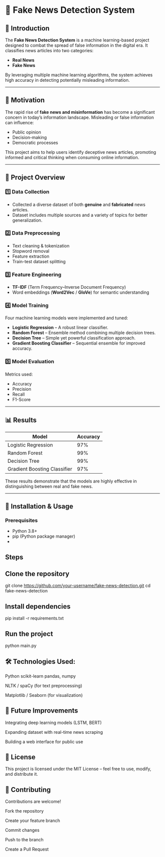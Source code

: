 # 📰 Fake News Detection System

## 📌 Introduction
The **Fake News Detection System** is a machine learning-based project designed to combat the spread of false information in the digital era. It classifies news articles into two categories:
- **Real News**
- **Fake News**

By leveraging multiple machine learning algorithms, the system achieves high accuracy in detecting potentially misleading information.

---

## 🎯 Motivation
The rapid rise of **fake news and misinformation** has become a significant concern in today’s information landscape. Misleading or false information can influence:
- Public opinion
- Decision-making
- Democratic processes

This project aims to help users identify deceptive news articles, promoting informed and critical thinking when consuming online information.

---

## 📂 Project Overview

### 1️⃣ Data Collection
- Collected a diverse dataset of both **genuine** and **fabricated** news articles.
- Dataset includes multiple sources and a variety of topics for better generalization.

### 2️⃣ Data Preprocessing
- Text cleaning & tokenization
- Stopword removal
- Feature extraction
- Train-test dataset splitting

### 3️⃣ Feature Engineering
- **TF-IDF** (Term Frequency–Inverse Document Frequency)
- Word embeddings (**Word2Vec** / **GloVe**) for semantic understanding

### 4️⃣ Model Training
Four machine learning models were implemented and tuned:
- **Logistic Regression** – A robust linear classifier.
- **Random Forest** – Ensemble method combining multiple decision trees.
- **Decision Tree** – Simple yet powerful classification approach.
- **Gradient Boosting Classifier** – Sequential ensemble for improved accuracy.

### 5️⃣ Model Evaluation
Metrics used:
- Accuracy
- Precision
- Recall
- F1-Score

---

## 📊 Results

| Model                        | Accuracy |
|------------------------------|----------|
| Logistic Regression          | 97%      |
| Random Forest                | 99%      |
| Decision Tree                | 99%      |
| Gradient Boosting Classifier | 97%      |

These results demonstrate that the models are highly effective in distinguishing between real and fake news.

---

## 🚀 Installation & Usage

### Prerequisites
- Python 3.8+
- pip (Python package manager)
- 
## Steps
## Clone the repository
git clone https://github.com/your-username/fake-news-detection.git
cd fake-news-detection

## Install dependencies
pip install -r requirements.txt

## Run the project
python main.py

## 🛠 Technologies Used:
Python
scikit-learn
pandas, numpy

NLTK / spaCy (for text preprocessing)

Matplotlib / Seaborn (for visualization)

## 📌 Future Improvements
Integrating deep learning models (LSTM, BERT)

Expanding dataset with real-time news scraping

Building a web interface for public use

## 📜 License
This project is licensed under the MIT License – feel free to use, modify, and distribute it.

## 🤝 Contributing
Contributions are welcome!

Fork the repository

Create your feature branch

Commit changes

Push to the branch

Create a Pull Request
